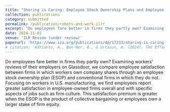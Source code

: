 ```yaml
---
title: "Sharing is Caring: Employee Stock Ownership Plans and Employee Satisfaction in U.S. Manufacturing"
collection: publications
category: submitted
permalink: /publication/robots-and-work-ilrr
excerpt: "Do employees fare better in firms they partly own? Examining workers’ reviews of their employers on Glassdoor, we compare employee satisfaction between firms in which workers own company shares through an employee stock ownership plan (ESOP) and conventional firms in which they do not. Focusing on workers in U.S. manufacturing, we find employees report greater satisfaction in employee-owned firms overall and with specific aspects of jobs such as firm culture. This satisfaction premium is greater when the ESOP is the product of collective bargaining or employees own a larger stake of firm equity."
date: 2024-11-01
venue: 'ILR Review (under review)'
paperurl: 'https://www.iza.org/publications/dp/17233/sharing-is-caring-employee-stock-ownership-plans-and-employee-well-being-in-us-manufacturing'
# citation: 'Adrianto, A., Ben-Ner, A., & Urtasun, A. (2024). The Effects of Robots on the Workplace.'
---
```


Do employees fare better in firms they partly own? Examining workers’ reviews of their employers on Glassdoor, we compare employee satisfaction between firms in which workers own company shares through an employee stock ownership plan (ESOP) and conventional firms in which they do not. Focusing on workers in U.S. manufacturing, we find employees report greater satisfaction in employee-owned firms overall and with specific aspects of jobs such as firm culture. This satisfaction premium is greater when the ESOP is the product of collective bargaining or employees own a larger stake of firm equity.
